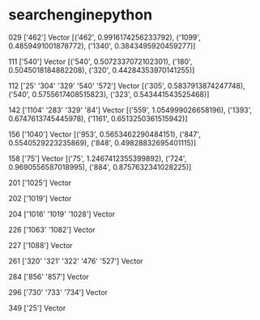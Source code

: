 # searchenginepython


029
['462'] Vector [('462', 0.9916174256233792), ('1099', 0.4859491001878772), ('1340', 0.3843495920459277)]

111
['540'] Vector [('540', 0.5072337072102301), ('180', 0.5045018184882208), ('320', 0.44284353970141255)]

112
['25' '304' '329' '540' '572']  Vector [('305', 0.5837913874247748), ('540', 0.5755617408515823), ('323', 0.543441543525468)]


142
['1104' '283' '329' '84'] Vector [('559', 1.054999026658196), ('1393', 0.6747613745445978), ('1161', 0.6513250361515942)]

156
['1040'] Vector [('953', 0.5653462290484151), ('847', 0.5540529223235869), ('848', 0.49828832695401115)]

158
['75'] Vector [('75', 1.2467412355399892), ('724', 0.9690556587018995), ('884', 0.8757632341028225)]

201
['1025'] Vector 

202
['1019'] Vector  

204
['1016' '1019' '1028'] Vector 

226
['1063' '1082'] Vector 

227
['1088'] Vector 

261
['320' '321' '322' '476' '527'] Vector 

284
['856' '857'] Vector 

296
['730' '733' '734'] Vector 

349
['25'] Vector 
